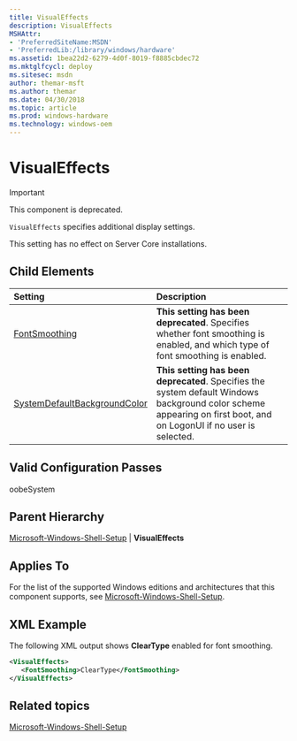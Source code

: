 ```yaml
---
title: VisualEffects
description: VisualEffects
MSHAttr:
- 'PreferredSiteName:MSDN'
- 'PreferredLib:/library/windows/hardware'
ms.assetid: 1bea22d2-6279-4d0f-8019-f8885cbdec72
ms.mktglfcycl: deploy
ms.sitesec: msdn
author: themar-msft
ms.author: themar
ms.date: 04/30/2018
ms.topic: article
ms.prod: windows-hardware
ms.technology: windows-oem
---
```

# VisualEffects

> [!Important]
> This component is deprecated.

`VisualEffects` specifies additional display settings.

This setting has no effect on Server Core installations.

## Child Elements

| Setting                 | Description                                                                           |
|:------------------------|:--------------------------------------------------------------------------------------|
| [FontSmoothing](microsoft-windows-shell-setup-visualeffects-fontsmoothing.md) | **This setting has been deprecated**. Specifies whether font smoothing is enabled, and which type of font smoothing is enabled. |
| [SystemDefaultBackgroundColor](microsoft-windows-shell-setup-visualeffects-systemdefaultbackgroundcolor.md) | **This setting has been deprecated**. Specifies the system default Windows background color scheme appearing on first boot, and on LogonUI if no user is selected. |

## Valid Configuration Passes

oobeSystem

## Parent Hierarchy

[Microsoft-Windows-Shell-Setup](microsoft-windows-shell-setup.md) | **VisualEffects**

## Applies To

For the list of the supported Windows editions and architectures that this component supports, see [Microsoft-Windows-Shell-Setup](microsoft-windows-shell-setup.md).

## XML Example

The following XML output shows **ClearType** enabled for font smoothing.

```XML
<VisualEffects>
   <FontSmoothing>ClearType</FontSmoothing>
</VisualEffects>
```

## Related topics

[Microsoft-Windows-Shell-Setup](microsoft-windows-shell-setup.md)
